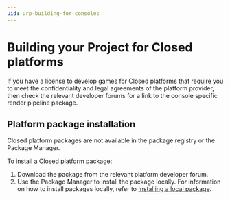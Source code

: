 ```yaml
---
uid: urp-building-for-consoles
---
```

# Building your Project for Closed platforms

If you have a license to develop games for Closed platforms that require you to meet the confidentiality and legal agreements of the platform provider, then check the relevant developer forums for a link to the console specific render pipeline package.

## Platform package installation

Closed platform packages are not available in the package registry or the Package Manager.

To install a Closed platform package:

1. Download the package from the relevant platform developer forum.
2. Use the Package Manager to install the package locally. For information on how to install packages locally, refer to [Installing a local package](https://docs.unity3d.com/Manual/upm-ui-local.html).
